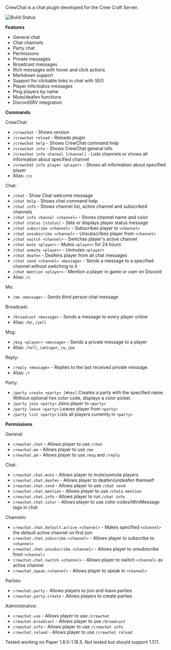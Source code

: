 CrewChat is a chat plugin developed for the Crew Craft Server.

![Build Status](https://github.com/mattboy9921/CrewChat/actions/workflows/maven.yml/badge.svg)

**Features**
 - General chat
 - Chat channels
 - Party chat
 - Permissions
 - Private messages
 - Broadcast messages
 - Rich messages with hover and click actions
 - Markdown support
 - Support for clickable links in chat with SEO
 - Player info/status messages
 - Ping players by name
 - Mute/deafen functions
 - DiscordSRV integration

**Commands**

CrewChat:
 - `/crewchat` - Shows version
 - `/crewchat reload` - Reloads plugin
 - `/crewchat help` - Shows CrewChat command help
 - `/crewchat info` - Shows CrewChat general info
 - `/crewchat info channel [channel]` - Lists channels or shows all information about specified channel
 - `/crewchat info player <player>` - Shows all information about specified player
 - Alias: `/cc`
 
Chat:
 - `/chat` - Show Chat welcome message
 - `/chat help` - Shows chat command help
 - `/chat info` - Shows channel list, active channel and subscribed channels
 - `/chat info channel <channel>` - Shows channel name and color
 - `/chat status [status]` - Sets or displays player status message
 - `/chat subscribe <channel>` - Subscribes player to `<channel>`
 - `/chat unsubscribe <channel>` - Unsubscribes player from `<channel>`
 - `/chat switch <channel>` - Switches player's active channel
 - `/chat mute <player>` - Mutes `<player>` for 24 hours
 - `/chat unmute <player>` - Unmutes `<player>`
 - `/chat deafen` - Deafens player from all chat messages
 - `/chat send <channel> <message>` - Sends a message to a specified channel without switching to it
 - `/chat mention <player>` - Mention a player in game or user on Discord
 - Alias: `/c`
 
Me:
 - `/me <message>` - Sends third person chat message

Broadcast:
 - `/broadcast <message>` - Sends a message to every player online
 - Alias: `/bc`, `/yell`
 
Msg:
 - `/msg <player> <message>` - Sends a private message to a player
 - Alias: `/tell`, `/whisper`, `/w`, `/pm`
 
Reply:
 - `/reply <message>` - Replies to the last received private message.
 - Alias: `/r`
 
Party:
 - `/party create <party> [#hex]` Creates a party with the specified name. Without optional hex color code, displays a color picker.
 - `/party join <party>` Joins player to `<party>`
 - `/party leave <party>` Leaves player from `<party>`
 - `/party list <party>` Lists all players currently in `<party>`
 
**Permissions**

General:
- `crewchat.chat` - Allows player to use `/chat`
- `crewchat.me` - Allows player to use `/me`
- `crewchat.pm` - Allows player to use `/msg` and `/reply`

Chat:
- `crewchat.chat.mute` - Allows player to mute/unmute players
- `crewchat.chat.deafen` - Allows player to deafen/undeafen themself
- `crewchat.chat.send` - Allows player to use `/chat send`
- `crewchat.chat.mention` - Allows player to use `/chata mention`
- `crewchat.chat.info` -  Allows player to run `/chat info`
- `crewchat.chat.color` - Allows player to use color codes/MiniMessage tags in chat

Channels:
- `crewchat.chat.default.active.<channel>` - Makes specified `<channel>` the default active channel on first join
- `crewchat.chat.subscribe.<channel>` - Allows player to subscribe to `<channel>`
- `crewchat.chat.unsubscribe.<channel>` - Allows player to unsubscribe from `<channel>`
- `crewchat.chat.switch.<channel>` - Allows player to switch `<channel>` as active channel
- `crewchat.speak.<channel>` - Allows player to speak in `<channel>`

Parties:
- `crewchat.party` - Allows players to join and leave parties
- `crewchat.party.create` - Allows players to create parties

Administrative:
- `crewchat.use` - Allows player to use `/crewchat`
- `crewchat.broadcast` - Allows player to use `/broadcast`
- `crewchat.info` - Allows player to use `/crewchat info`
- `crewchat.reload` - Allows player to use `/crewchat reload`
 
Tested working on Paper 1.8.0-1.16.5. Not tested but should support 1.17.1.